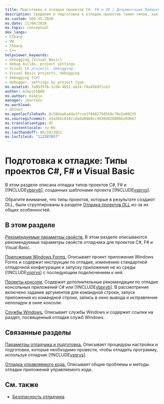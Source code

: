 ```yaml
---
title: Подготовка к отладке проектов C#, F# и VB | Документация Майкрософт
description: Сведения о подготовке к отладке проектов таких типов, как C#, F# и Visual Basic, созданных с помощью шаблонов проектов Visual Studio.
ms.custom: SEO-VS-2020
ms.date: 11/04/2016
ms.topic: conceptual
dev_langs:
- CSharp
- VB
- FSharp
- C++
helpviewer_keywords:
- debugging [Visual Basic]
- debug builds, project settings
- Visual C# projects, debugging
- Visual Basic projects, debugging
- debugging [C#]
- debugger, settings by project type
ms.assetid: 7a0535f6-1cd4-4b51-ad34-f4a45b9f1ce3
author: mikejo5000
ms.author: mikejo
manager: jmartens
ms.workload:
- dotnet
ms.openlocfilehash: 8c58daa6a4de2fcce1f8482750569c78e2e80235
ms.sourcegitcommit: e3a364c014ccdada0860cc4930d428808e20d667
ms.translationtype: HT
ms.contentlocale: ru-RU
ms.lasthandoff: 06/19/2021
ms.locfileid: "112387857"
---
```

# <a name="debugging-preparation-c-f-and-visual-basic-project-types"></a>Подготовка к отладке: Типы проектов C#, F# и Visual Basic

В этом разделе описана отладка типов проектов C#, F# и [!INCLUDE[vbprvb](../code-quality/includes/vbprvb_md.md)], созданных шаблонами проекта [!INCLUDE[vsprvs](../code-quality/includes/vsprvs_md.md)].

 Обратите внимание, что типы проектов, которые в результате создают DLL, были сгруппированы в разделе [Отладка проектов DLL](../debugger/debugging-dll-projects.md) из-за их общих особенностей.

## <a name="in-this-section"></a>В этом разделе

 [Рекомендуемые параметры свойств.](../debugger/managed-debugging-recommended-property-settings.md) В этом разделе описываются рекомендуемые параметры свойств отладчика для проектов C#, F# и Visual Basic.

 [Приложения Windows Forms.](../debugger/debugging-preparation-windows-forms-applications.md) Описывает проект приложения Windows Forms и содержит инструкции по отладке, изменению стандартной отладочной конфигурации и запуску приложения не из среды [!INCLUDE[vsprvs](../code-quality/includes/vsprvs_md.md)] с последующим подключением к ней.

 [Проекты консоли.](../debugger/debugging-preparation-console-projects.md) Содержит дополнительные рекомендации по отладке консольных приложений C# или [!INCLUDE[vbprvb](../code-quality/includes/vbprvb_md.md)]. В рассмотрение включено задание аргументов для командной строки, запуск приложения из командной строки, запись в окно вывода и исправление неполадок в окне консоли.

 [Службы Windows.](../debugger/debugging-preparation-windows-services.md) Описывает службы Windows и содержит ссылки на раздел, посвященный отладке служб Windows.

## <a name="related-sections"></a>Связанные разделы

 [Параметры отладчика и подготовка.](../debugger/debugger-settings-and-preparation.md) Описывает процедуры настройки и подготовки, которые необходимо провести, чтобы отладить программу, используя отладчик [!INCLUDE[vsprvs](../code-quality/includes/vsprvs_md.md)].

 [Отладка управляемого кода.](../debugger/debugging-managed-code.md) Описывает общие проблемы и методы отладки приложений управляемого кода.

## <a name="see-also"></a>См. также

- [Безопасность отладчика](../debugger/debugger-security.md)